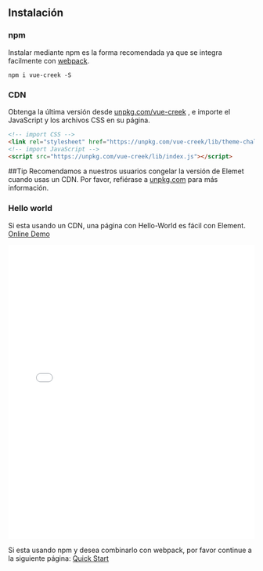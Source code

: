 ## Instalación

### npm

Instalar mediante npm es la forma recomendada ya que se integra facilmente con [webpack](https://webpack.js.org/).

```shell
npm i vue-creek -S
```

### CDN

Obtenga la última versión desde [unpkg.com/vue-creek](https://unpkg.com/vue-creek/) , e importe el JavaScript y los archivos CSS en su página.

```html
<!-- import CSS -->
<link rel="stylesheet" href="https://unpkg.com/vue-creek/lib/theme-chalk/index.css">
<!-- import JavaScript -->
<script src="https://unpkg.com/vue-creek/lib/index.js"></script>
```

##Tip
Recomendamos a nuestros usuarios congelar la versión de Elemet cuando usas un CDN. Por favor, refiérase a [unpkg.com](https://unpkg.com) para más información.

### Hello world

Si esta usando un CDN, una página con Hello-World es fácil con Element. [Online Demo](https://jsfiddle.net/hzfpyvg6/14/)

<iframe width="100%" height="600" src="//jsfiddle.net/hzfpyvg6/1213/embedded/html,result/" allowpaymentrequest allowfullscreen="allowfullscreen" frameborder="0"></iframe>

Si esta usando npm y desea combinarlo con webpack, por favor continue a la siguiente página: [Quick Start](/#/es/component/quickstart)
